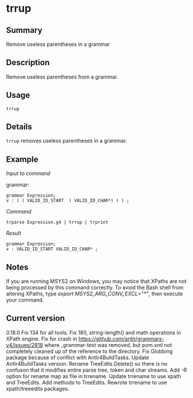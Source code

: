# trrup

## Summary

Remove useless parentheses in a grammar

## Description

Remove useless parentheses from a grammar.

## Usage

    trrup

## Details

`trrup` removes useless parentheses in a grammar.

## Example

_Input to command_

grammar:

    grammar Expression;
    v : ( ( VALID_ID_START  ( VALID_ID_CHAR*) ) ) ;

_Command_

    trparse Expression.g4 | trrup | trprint

_Result_

    grammar Expression;
    v : VALID_ID_START VALID_ID_CHAR* ;

## Notes

If you are running MSYS2 on Windows, you may notice that XPaths are not being
processed by this command correctly. To avoid the Bash shell from altering
XPaths, type _export MSYS2_ARG_CONV_EXCL="*"_, then execute your command.

## Current version

0.18.0 Fix 134 for all tools. Fix 180, string-length() and math operations in XPath engine. Fix for crash in https://github.com/antlr/grammars-v4/issues/2818 where _grammar-test was removed, but pom.xml not completely cleaned up of the reference to the directory. Fix Globbing package because of conflict with Antlr4BuildTasks. Update Antlr4BuildTasks version. Rename TreeEdits.Delete() so there is no confuson that it modifies entire parse tree, token and char streams. Add -R option for rename map as file in trrename. Update trrename to use xpath and TreeEdits. Add methods to TreeEdits. Rewrote trrename to use xpath/treeedits packages.
